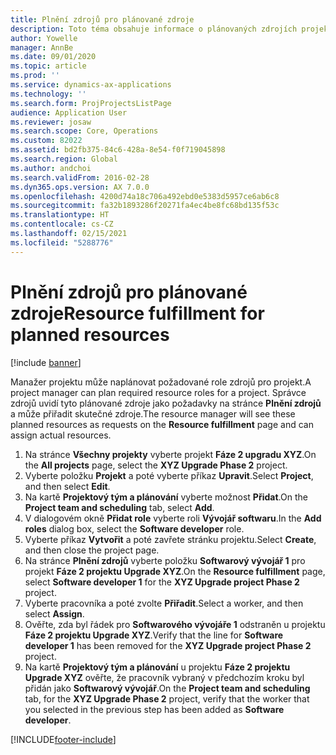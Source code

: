 ```yaml
---
title: Plnění zdrojů pro plánované zdroje
description: Toto téma obsahuje informace o plánovaných zdrojích projektu.
author: Yowelle
manager: AnnBe
ms.date: 09/01/2020
ms.topic: article
ms.prod: ''
ms.service: dynamics-ax-applications
ms.technology: ''
ms.search.form: ProjProjectsListPage
audience: Application User
ms.reviewer: josaw
ms.search.scope: Core, Operations
ms.custom: 82022
ms.assetid: bd2fb375-84c6-428a-8e54-f0f719045898
ms.search.region: Global
ms.author: andchoi
ms.search.validFrom: 2016-02-28
ms.dyn365.ops.version: AX 7.0.0
ms.openlocfilehash: 4200d74a18c706a492ebd0e5383d5957ce6ab6c8
ms.sourcegitcommit: fa32b1893286f20271fa4ec4be8fc68bd135f53c
ms.translationtype: HT
ms.contentlocale: cs-CZ
ms.lasthandoff: 02/15/2021
ms.locfileid: "5288776"
---
```

# <a name="resource-fulfillment-for-planned-resources"></a><span data-ttu-id="d302f-103">Plnění zdrojů pro plánované zdroje</span><span class="sxs-lookup"><span data-stu-id="d302f-103">Resource fulfillment for planned resources</span></span>

[!include [banner](../includes/banner.md)]

<span data-ttu-id="d302f-104">Manažer projektu může naplánovat požadované role zdrojů pro projekt.</span><span class="sxs-lookup"><span data-stu-id="d302f-104">A project manager can plan required resource roles for a project.</span></span> <span data-ttu-id="d302f-105">Správce zdrojů uvidí tyto plánované zdroje jako požadavky na stránce **Plnění zdrojů** a může přiřadit skutečné zdroje.</span><span class="sxs-lookup"><span data-stu-id="d302f-105">The resource manager will see these planned resources as requests on the **Resource fulfillment** page and can assign actual resources.</span></span>

1. <span data-ttu-id="d302f-106">Na stránce **Všechny projekty** vyberte projekt **Fáze 2 upgradu XYZ**.</span><span class="sxs-lookup"><span data-stu-id="d302f-106">On the **All projects** page, select the **XYZ Upgrade Phase 2** project.</span></span>
2. <span data-ttu-id="d302f-107">Vyberte položku **Projekt** a poté vyberte příkaz **Upravit**.</span><span class="sxs-lookup"><span data-stu-id="d302f-107">Select **Project**, and then select **Edit**.</span></span>
3. <span data-ttu-id="d302f-108">Na kartě **Projektový tým a plánování** vyberte možnost **Přidat**.</span><span class="sxs-lookup"><span data-stu-id="d302f-108">On the **Project team and scheduling** tab, select **Add**.</span></span>
4. <span data-ttu-id="d302f-109">V dialogovém okně **Přidat role** vyberte roli **Vývojář softwaru**.</span><span class="sxs-lookup"><span data-stu-id="d302f-109">In the **Add roles** dialog box, select the **Software developer** role.</span></span>
5. <span data-ttu-id="d302f-110">Vyberte příkaz **Vytvořit** a poté zavřete stránku projektu.</span><span class="sxs-lookup"><span data-stu-id="d302f-110">Select **Create**, and then close the project page.</span></span>
6. <span data-ttu-id="d302f-111">Na stránce **Plnění zdrojů** vyberte položku **Softwarový vývojář 1** pro projekt **Fáze 2 projektu Upgrade XYZ**.</span><span class="sxs-lookup"><span data-stu-id="d302f-111">On the **Resource fulfillment** page, select **Software developer 1** for the **XYZ Upgrade project Phase 2** project.</span></span>
7. <span data-ttu-id="d302f-112">Vyberte pracovníka a poté zvolte **Přiřadit**.</span><span class="sxs-lookup"><span data-stu-id="d302f-112">Select a worker, and then select **Assign**.</span></span>
8. <span data-ttu-id="d302f-113">Ověřte, zda byl řádek pro **Softwarového vývojáře 1** odstraněn u projektu **Fáze 2 projektu Upgrade XYZ**.</span><span class="sxs-lookup"><span data-stu-id="d302f-113">Verify that the line for **Software developer 1** has been removed for the **XYZ Upgrade project Phase 2** project.</span></span>
9. <span data-ttu-id="d302f-114">Na kartě **Projektový tým a plánování** u projektu **Fáze 2 projektu Upgrade XYZ** ověřte, že pracovník vybraný v předchozím kroku byl přidán jako **Softwarový vývojář**.</span><span class="sxs-lookup"><span data-stu-id="d302f-114">On the **Project team and scheduling** tab, for the **XYZ Upgrade Phase 2** project, verify that the worker that you selected in the previous step has been added as **Software developer**.</span></span>


[!INCLUDE[footer-include](../includes/footer-banner.md)]
